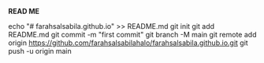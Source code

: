 **READ ME**

echo "# farahsalsabila.github.io" >> README.md
git init
git add README.md
git commit -m "first commit"
git branch -M main
git remote add origin https://github.com/farahsalsabilahalo/farahsalsabila.github.io.git
git push -u origin main
